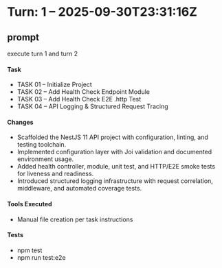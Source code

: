 # Turn: 1 – 2025-09-30T23:31:16Z

## prompt
execute turn 1 and turn 2

#### Task
- TASK 01 – Initialize Project
- TASK 02 – Add Health Check Endpoint Module
- TASK 03 – Add Health Check E2E .http Test
- TASK 04 – API Logging & Structured Request Tracing

#### Changes
- Scaffolded the NestJS 11 API project with configuration, linting, and testing toolchain.
- Implemented configuration layer with Joi validation and documented environment usage.
- Added health controller, module, unit test, and HTTP/E2E smoke tests for liveness and readiness.
- Introduced structured logging infrastructure with request correlation, middleware, and automated coverage tests.

#### Tools Executed
- Manual file creation per task instructions

#### Tests
- npm test
- npm run test:e2e
